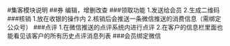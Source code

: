 #集客模块说明
##券
编辑，增删改查
###领取功能
1.发送给会员
2.生成二维码
###核销
1.放在收银的操作内
2.核销后会推送一条微信推送的消费信息（需绑定公众号）
###点评
1.在微信推送的点评系统内进行点评
2.在客户的信息栏里面也能看见该客户的所有历史点评消息列表
###会员绑定微信